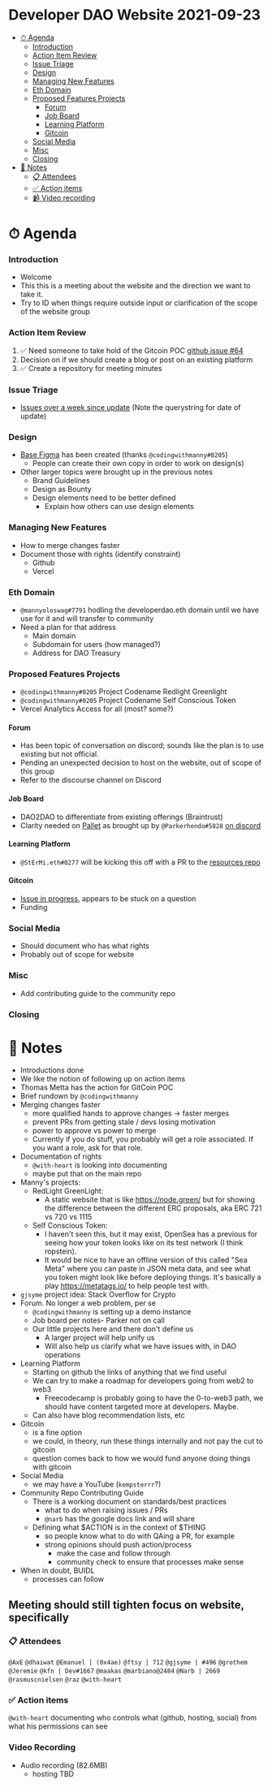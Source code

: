 <h1>Developer DAO Website 2021-09-23</h1>

- [⏱ Agenda](#-agenda)
    - [Introduction](#introduction)
    - [Action Item Review](#action-item-review)
    - [Issue Triage](#issue-triage)
    - [Design](#design)
    - [Managing New Features](#managing-new-features)
    - [Eth Domain](#eth-domain)
    - [Proposed Features Projects](#proposed-features-projects)
      - [Forum](#forum)
      - [Job Board](#job-board)
      - [Learning Platform](#learning-platform)
      - [Gitcoin](#gitcoin)
    - [Social Media](#social-media)
    - [Misc](#misc)
    - [Closing](#closing)
- [📝 Notes](#-notes)
    - [📋 Attendees](#-attendees)
    - [✅ Action items](#-action-items)
    - [📹 Video recording](#-video-recording)

# ⏱ Agenda

### Introduction
- Welcome
- This this is a meeting about the website and the direction we want to take it.
- Try to ID when things require outside input or clarification of the scope of the website group

### Action Item Review

1. ✅ Need someone to take hold of the Gitcoin POC [github issue #64](https://github.com/Developer-DAO/developer-dao/issues/64)
2. Decision on if we should create a blog or post on an existing platform
3. ✅ Create a repository for meeting minutes

### Issue Triage
- [Issues over a week since update](https://github.com/Developer-DAO/developer-dao/issues?q=is%3Aissue+is%3Aopen+updated%3A%3C2021-09-16) (Note the querystring for date of update)

### Design
- [Base Figma](https://www.figma.com/file/BBxYJrArJFOpND9c4OBWkY/D_D?node-id=37%3A3) has been created (thanks `@codingwithmanny#0205`)
  - People can create their own copy in order to work on design(s)
- Other larger topics were brought up in the previous notes
  - Brand Guidelines
  - Design as Bounty
  - Design elements need to be better defined
    - Explain how others can use design elements

### Managing New Features
- How to merge changes faster
- Document those with rights (identify constraint)
  - Github
  - Vercel

### Eth Domain
- `@mannyoloswag#7791` hodling the developerdao.eth domain until we have use for it and will transfer to community
- Need a plan for that address
  - Main domain
  - Subdomain for users (how managed?)
  - Address for DAO Treasury

### Proposed Features Projects
- `@codingwithmanny#0205` Project Codename Redlight Greenlight
- `@codingwithmanny#0205` Project Codename Self Conscious Token
- Vercel Analytics Access for all (most? some?)

#### Forum
- Has been topic of conversation on discord; sounds like the plan is to use existing but not official.
- Pending an unexpected decision to host on the website, out of scope of this group
- Refer to the discourse channel on Discord

#### Job Board
- DAO2DAO to differentiate from existing offerings (Braintrust)
- Clarity needed on [Pallet](https://pallet.xyz) as brought up by `@Parkerhendo#5828` [on discord](https://discord.com/channels/883478451850473483/883705562850807808/888886395572207706)

#### Learning Platform
- `@StErMi.eth#0277` will be kicking this off with a PR to the [resources repo][resources]

#### Gitcoin
- [Issue in progress](https://github.com/Developer-DAO/developer-dao/issues/64), appears to be stuck on a question
- Funding

### Social Media
- Should document who has what rights
- Probably out of scope for website

### Misc
- Add contributing guide to the community repo

### Closing

# 📝 Notes
- Introductions done
- We like the notion of following up on action items
- Thomas Metta has the action for GitCoin POC
- Brief rundown by `@codingwithmanny`
- Merging changes faster
  - more qualified hands to approve changes -> faster merges
  - prevent PRs from getting stale / devs losing motivation
  - power to approve vs power to merge
  - Currently if you do stuff, you probably will get a role associated. If you want a role, ask for that role.
- Documentation of rights
  - `@with-heart` is looking into documenting
  - maybe put that on the main repo
- Manny's projects:
  - RedLight GreenLight: 
    - A static website that is like https://node.green/ but for showing the difference between the different ERC proposals, aka ERC 721 vs 720 vs 1115
  - Self Conscious Token: 
    - I haven't seen this, but it may exist, OpenSea has a previous for seeing how your token looks like on its test network (I think ropstein).
    - It would be nice to have an offline version of this called "Sea Meta" where you can paste in JSON meta data, and see what you token might look like before deploying things. It's basically a play https://metatags.io/ to help people test with.
- `gjsyme` project idea: Stack Overflow for Crypto
- Forum. No longer a web problem, per se
  - `@codingwithmanny` is setting up a demo instance
  - Job board per notes- Parker not on call
  - Our little projects here and there don't define us
    - A larger project will help unify us
    - Will also help us clarify what we have issues with, in DAO operations
- Learning Platform
  - Starting on github the links of anything that we find useful
  - We can try to make a roadmap for developers going from web2 to web3
    - Freecodecamp is probably going to have the 0-to-web3 path, we should have content targeted more at developers. Maybe.
  - Can also have blog recommendation lists, etc
- Gitcoin
  - is a fine option
  - we could, in theory, run these things internally and not pay the cut to gitcoin
  - question comes back to how we would fund anyone doing things with gitcoin
- Social Media
  - we may have a YouTube (`kempsterrr`?)
- Community Repo Contributing Guide
  - There is a working document on standards/best practices
    - what to do when raising issues / PRs
    - `@narb` has the google docs link and will share
  - Defining what $ACTION is in the context of $THING
    - so people know what to do with QAing a PR, for example
    - strong opinions should push action/process
      - make the case and follow through
      - community check to ensure that processes make sense
- When in doubt, BUIDL
  - processes can follow
## Meeting should still tighten focus on website, specifically
  
### 📋 Attendees
`@AxE`
`@dhaiwat`
`@Emanuel | (0x4ae)`
`@ftsy | 712`
`@gjsyme | #496`
`@grothem`
`@Jeremie`
`@kfn | Dev#1667`
`@maakas`
`@marbiano@2484`
`@Narb | 2669`
`@rasmuscnielsen`
`@raz`
`@with-heart`

### ✅ Action items
`@with-heart` documenting who controls what (github, hosting, social) from what his permissions can see
### Video Recording
- Audio recording (82.6MB)
  - hosting TBD


[Developer DAO Website 2021-09-13]: ./meetings/2021/20210913-website.md
[Github Issues]: https://github.com/Developer-DAO/developer-dao/issues
[resources]: https://github.com/Developer-DAO/resources